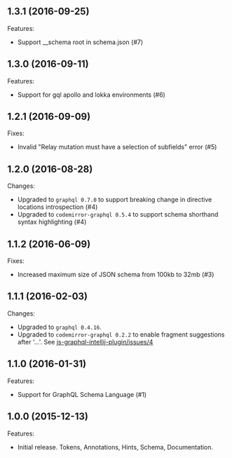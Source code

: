 ## 1.3.1 (2016-09-25)

Features:

- Support __schema root in schema.json (#7)

## 1.3.0 (2016-09-11)

Features:

- Support for gql apollo and lokka environments (#6)

## 1.2.1 (2016-09-09)

Fixes:

- Invalid "Relay mutation must have a selection of subfields" error (#5)

## 1.2.0 (2016-08-28)

Changes:

- Upgraded to `graphql 0.7.0` to support breaking change in directive locations introspection (#4)
- Upgraded to `codemirror-graphql 0.5.4` to support schema shorthand syntax highlighting (#4)

## 1.1.2 (2016-06-09)

Fixes:

- Increased maximum size of JSON schema from 100kb to 32mb (#3)

## 1.1.1 (2016-02-03)

Changes:

- Upgraded to `graphql 0.4.16`.
- Upgraded to `codemirror-graphql 0.2.2` to enable fragment suggestions after '...'. See [js-graphql-intellij-plugin/issues/4](https://github.com/jimkyndemeyer/js-graphql-intellij-plugin/issues/4)

## 1.1.0 (2016-01-31)

Features:

- Support for GraphQL Schema Language (#1)


## 1.0.0 (2015-12-13)

Features:

- Initial release. Tokens, Annotations, Hints, Schema, Documentation.

